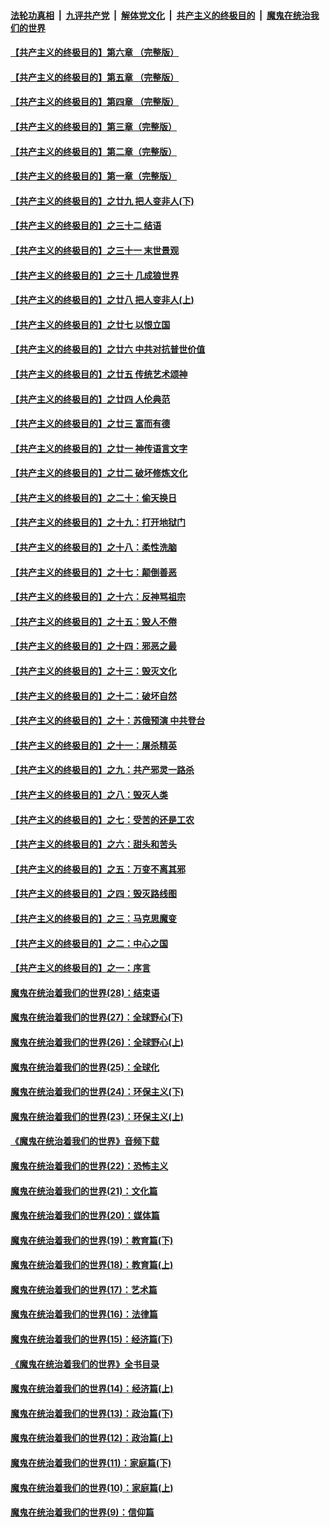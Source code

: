 ####  [法轮功真相](../../../../basic/blob/master/README.md?t=09250900) &nbsp;|&nbsp; [九评共产党](../../../../9ping.md/blob/master/README.md?t=09250900) &nbsp;|&nbsp; [解体党文化](../../../../jtdwh.md/blob/master/README.md?t=09250900)  &nbsp;|&nbsp; [共产主义的终极目的](../../../../gczydzjmd.md/blob/master/README.md?t=09250900) &nbsp;|&nbsp; [魔鬼在统治我们的世界](../../../../mgztzwmdsj.md/blob/master/README.md?t=09250900) 

#### [【共产主义的终极目的】第六章 （完整版）](../pages/nsc422/n11428913.md?t=09250900) 

#### [【共产主义的终极目的】第五章 （完整版）](../pages/nsc422/n11428912.md?t=09250900) 

#### [【共产主义的终极目的】第四章 （完整版）](../pages/nsc422/n11428907.md?t=09250900) 

#### [【共产主义的终极目的】第三章（完整版）](../pages/nsc422/n11428848.md?t=09250900) 

#### [【共产主义的终极目的】第二章（完整版）](../pages/nsc422/n11428831.md?t=09250900) 

#### [【共产主义的终极目的】第一章（完整版）](../pages/nsc422/n11417651.md?t=09250900) 

#### [【共产主义的终极目的】之廿九 把人变非人(下)](../pages/nsc422/n11344140.md?t=09250900) 

#### [【共产主义的终极目的】之三十二 结语](../pages/nsc422/n11360535.md?t=09250900) 

#### [【共产主义的终极目的】之三十一 末世景观](../pages/nsc422/n11351129.md?t=09250900) 

#### [【共产主义的终极目的】之三十 几成狼世界](../pages/nsc422/n11348280.md?t=09250900) 

#### [【共产主义的终极目的】之廿八 把人变非人(上)](../pages/nsc422/n11340492.md?t=09250900) 

#### [【共产主义的终极目的】之廿七 以恨立国](../pages/nsc422/n11336944.md?t=09250900) 

#### [【共产主义的终极目的】之廿六 中共对抗普世价值](../pages/nsc422/n11324785.md?t=09250900) 

#### [【共产主义的终极目的】之廿五 传统艺术颂神](../pages/nsc422/n11296396.md?t=09250900) 

#### [【共产主义的终极目的】之廿四 人伦典范](../pages/nsc422/n11296397.md?t=09250900) 

#### [【共产主义的终极目的】之廿三 富而有德](../pages/nsc422/n11283598.md?t=09250900) 

#### [【共产主义的终极目的】之廿一 神传语言文字](../pages/nsc422/n11263265.md?t=09250900) 

#### [【共产主义的终极目的】之廿二 破坏修炼文化](../pages/nsc422/n11245728.md?t=09250900) 

#### [【共产主义的终极目的】之二十：偷天换日](../pages/nsc422/n11238846.md?t=09250900) 

#### [【共产主义的终极目的】之十九：打开地狱门](../pages/nsc422/n11206376.md?t=09250900) 

#### [【共产主义的终极目的】之十八：柔性洗脑](../pages/nsc422/n11199994.md?t=09250900) 

#### [【共产主义的终极目的】之十七：颠倒善恶](../pages/nsc422/n11179782.md?t=09250900) 

#### [【共产主义的终极目的】之十六：反神骂祖宗](../pages/nsc422/n11166798.md?t=09250900) 

#### [【共产主义的终极目的】之十五：毁人不倦](../pages/nsc422/n11166792.md?t=09250900) 

#### [【共产主义的终极目的】之十四：邪恶之最](../pages/nsc422/n11150249.md?t=09250900) 

#### [【共产主义的终极目的】之十三：毁灭文化](../pages/nsc422/n11135227.md?t=09250900) 

#### [【共产主义的终极目的】之十二：破坏自然](../pages/nsc422/n11135214.md?t=09250900) 

#### [【共产主义的终极目的】之十：苏俄预演 中共登台](../pages/nsc422/n11118424.md?t=09250900) 

#### [【共产主义的终极目的】之十一：屠杀精英](../pages/nsc422/n11118442.md?t=09250900) 

#### [【共产主义的终极目的】之九：共产邪灵一路杀](../pages/nsc422/n11114139.md?t=09250900) 

#### [【共产主义的终极目的】之八：毁灭人类](../pages/nsc422/n11108503.md?t=09250900) 

#### [【共产主义的终极目的】之七：受苦的还是工农](../pages/nsc422/n11101809.md?t=09250900) 

#### [【共产主义的终极目的】之六：甜头和苦头](../pages/nsc422/n11096971.md?t=09250900) 

#### [【共产主义的终极目的】之五：万变不离其邪](../pages/nsc422/n11091285.md?t=09250900) 

#### [【共产主义的终极目的】之四：毁灭路线图](../pages/nsc422/n11086284.md?t=09250900) 

#### [【共产主义的终极目的】之三：马克思魔变](../pages/nsc422/n11061941.md?t=09250900) 

#### [【共产主义的终极目的】之二：中心之国](../pages/nsc422/n11047728.md?t=09250900) 

#### [【共产主义的终极目的】之一：序言](../pages/nsc422/n11086077.md?t=09250900) 

#### [魔鬼在统治着我们的世界(28)：结束语](../pages/nsc422/n10936246.md?t=09250900) 

#### [魔鬼在统治着我们的世界(27)：全球野心(下)](../pages/nsc422/n10928319.md?t=09250900) 

#### [魔鬼在统治着我们的世界(26)：全球野心(上)](../pages/nsc422/n10900318.md?t=09250900) 

#### [魔鬼在统治着我们的世界(25)：全球化](../pages/nsc422/n10788205.md?t=09250900) 

#### [魔鬼在统治着我们的世界(24)：环保主义(下)](../pages/nsc422/n10695307.md?t=09250900) 

#### [魔鬼在统治着我们的世界(23)：环保主义(上)](../pages/nsc422/n10688613.md?t=09250900) 

#### [《魔鬼在统治着我们的世界》音频下载](../pages/nsc422/n10635553.md?t=09250900) 

#### [魔鬼在统治着我们的世界(22)：恐怖主义](../pages/nsc422/n10614727.md?t=09250900) 

#### [魔鬼在统治着我们的世界(21)：文化篇](../pages/nsc422/n10597706.md?t=09250900) 

#### [魔鬼在统治着我们的世界(20)：媒体篇](../pages/nsc422/n10586579.md?t=09250900) 

#### [魔鬼在统治着我们的世界(19)：教育篇(下)](../pages/nsc422/n10564808.md?t=09250900) 

#### [魔鬼在统治着我们的世界(18)：教育篇(上)](../pages/nsc422/n10526970.md?t=09250900) 

#### [魔鬼在统治着我们的世界(17)：艺术篇](../pages/nsc422/n10499093.md?t=09250900) 

#### [魔鬼在统治着我们的世界(16)：法律篇](../pages/nsc422/n10485969.md?t=09250900) 

#### [魔鬼在统治着我们的世界(15)：经济篇(下)](../pages/nsc422/n10469975.md?t=09250900) 

#### [《魔鬼在统治着我们的世界》全书目录](../pages/nsc422/n10464261.md?t=09250900) 

#### [魔鬼在统治着我们的世界(14)：经济篇(上)](../pages/nsc422/n10457370.md?t=09250900) 

#### [魔鬼在统治着我们的世界(13)：政治篇(下)](../pages/nsc422/n10448270.md?t=09250900) 

#### [魔鬼在统治着我们的世界(12)：政治篇(上)](../pages/nsc422/n10444576.md?t=09250900) 

#### [魔鬼在统治着我们的世界(11)：家庭篇(下)](../pages/nsc422/n10440961.md?t=09250900) 

#### [魔鬼在统治着我们的世界(10)：家庭篇(上)](../pages/nsc422/n10435448.md?t=09250900) 

#### [魔鬼在统治着我们的世界(9)：信仰篇](../pages/nsc422/n10432159.md?t=09250900) 

